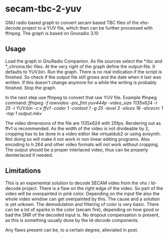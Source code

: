 # secam-tbc-2-yuv
GNU radio based graph to convert secam based TBC files of the vhs-decode project to a YUV file, which then can be further processed with ffmpeg.
The graph is based on Gnuradio 3.10

## Usage
Load the graph in GnuRadio Companion. As file sources select the \*.tbc and \*\_chroma.tbc files. At the very right of the graph define the output-file. It defaults to YUV.bin.
Run the graph. There is no real indication if the script is finished. So check if the output file still grows and the date when it last was written. If this doesn't change anymore for a while the writing is probably finished. Stop the graph.

In the next step use ffmpeg to convert that raw YUV file.
Example ffmpeg command:
*ffmpeg -f rawvideo -pix_fmt yuv444p -video_size 1135x624 -r 25 -i YUV.bin -c:v ffv1 -coder 1 -context 1 -g 25 -level 3 -slices 16 -slicecrc 1 -top 1 output.mkv*

The video dimensions of the file are 1135x624 with 25fps. Rendering out as ffv1 is recommended. As the width of the video is not divideable by 2, cropping has to be done in a video editor like virtualdub2 or using avisynth. Not doing so will make it not work in non linear editing programs. Also encoding to h.264 and other video formats will not work without cropping.
The output should be a proper interlaced video, thus can be properly deinterlaced if needed.

## Limitations
This is an experiemtal solution to decode SECAM video from the vhs / ld-decode project. There is a flaw on the right edge of the video. So part of the video will be overpainted in pink color. Depending on the input file also the whole video window can get overpainted by this. The cause and a solution is yet unkown.
The demodulation and filtering of color is very basic. There can be a lot of sparks in the color (secam fire), depending on how good or bad the SNR of the decoded input is.
No dropout compensation is present, as this is something usually done by the ld-decode components.

Any flaws present can be, to a certain degree, alleviated in post.
